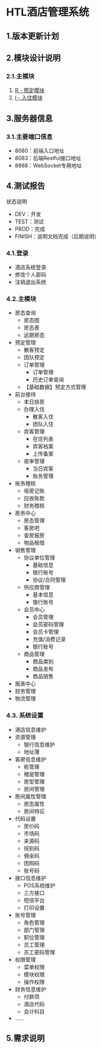 # HTL酒店管理系统

## 1.版本更新计划

## 2.模块设计说明

### 2.1.主模块

1. [R - 预定模块](kelp/design/preorder/README.md)
2. [I - 入住模块](/system/htl/design/occup/README.md)

## 3.服务器信息

### 3.1.主要端口信息

* 8080：前端入口地址
* 8083：后端Restful接口地址
* 8888：WebSocket专用地址

## 4.测试报告

状态说明

* DEV：开发
* TEST：测试
* PROD：完成
* FINISH：说明文档完成（后期说明）

### 4.1.登录

* 酒店系统登录
* 修改个人密码
* 注销退出系统

### 4.2.主模块

* 房态查询
  * 房态图
  * 房态表
  * 远期房态
* 预定管理
  * 散客预定
  * 团队预定
  * 订单管理
    * 订单管理
    * 历史订单查询
  * 【基础数据】预定方式管理
* 前台接待
  * 本日排房
  * 办理入住
    * 散客入住
    * 团队入住
  * 宾客管理
    * 在住列表
    * 宾客档案
    * 上传备案
  * 夜审管理
    * 当日宾客
    * 账务管理
* 账务稽核
  * 哑房记账
  * 应收账款
  * 财务稽核
* 房务中心
  * 房态管理
  * 客房吧
  * 查房报房
  * 物品租借
* 销售管理
  * 协议单位管理
    * 基础信息
    * 银行账号
    * 协议/合同管理
  * 供应商管理
    * 基本信息
    * 银行账号
  * 会员中心
    * 会员管理
    * 会员密码管理
    * 会员卡管理
    * 充值/消费记录
    * 银行账号
  * 商品管理
    * 商品类别
    * 商品发布
    * 商品销售
* 报表中心
* 财务管理
* 物流管理

### 4.3. 系统设置

* 酒店信息维护
* 资源管理
  * 银行信息维护
  * 地址薄
* 客房信息维护
  * 栋管理
  * 楼层管理
  * 房型管理
  * 房间管理
* 房间属性管理
  * 房态属性
  * 房间特征
* 代码设置
  * 房价码
  * 市场码
  * 来源码
  * 班别码
  * 佣金码
  * 团购码
  * 账号码
* 接口信息维护
  * POS系统维护
  * 三方接口
  * 短信平台
  * 打印设置
* 账号管理
  * 角色管理
  * 部门管理
  * 职位管理
  * 员工管理
  * 员工密码管理
* 权限管理
  * 菜单权限
  * 模块权限
  * 操作权限
* 财务信息维护
  * 付款项
  * 酒店代码
  * 会计科目
* ……

## 5.需求说明



